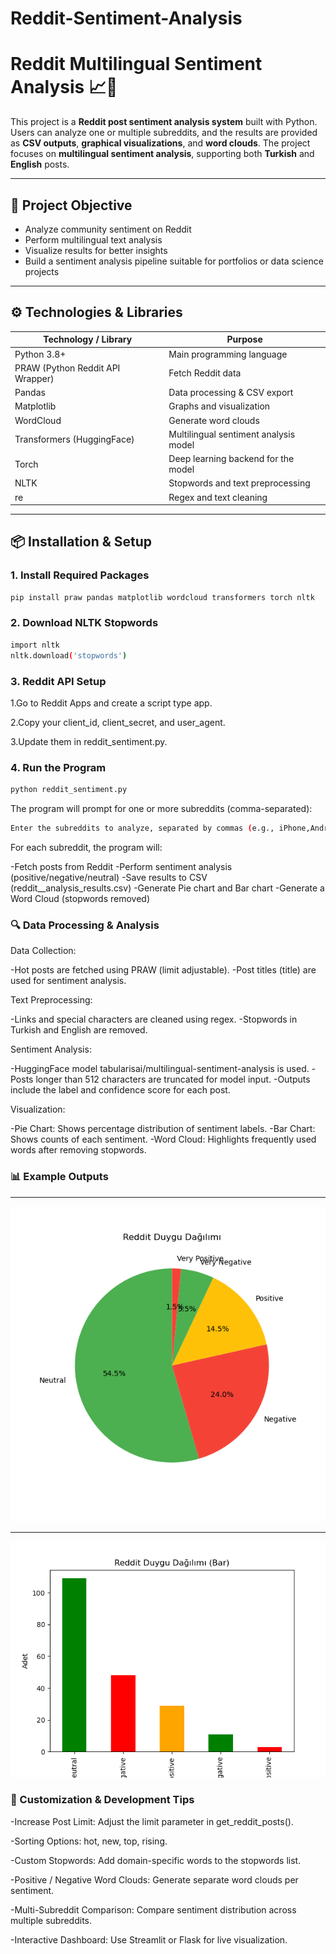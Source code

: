 # Reddit-Sentiment-Analysis

# Reddit Multilingual Sentiment Analysis 📈🤖

This project is a **Reddit post sentiment analysis system** built with Python. Users can analyze one or multiple subreddits, and the results are provided as **CSV outputs**, **graphical visualizations**, and **word clouds**. The project focuses on **multilingual sentiment analysis**, supporting both **Turkish** and **English** posts.

---

## 🚀 Project Objective

- Analyze community sentiment on Reddit  
- Perform multilingual text analysis  
- Visualize results for better insights  
- Build a sentiment analysis pipeline suitable for portfolios or data science projects

---

## ⚙️ Technologies & Libraries

| Technology / Library       | Purpose |
|----------------------------|---------|
| Python 3.8+                | Main programming language |
| PRAW (Python Reddit API Wrapper) | Fetch Reddit data |
| Pandas                     | Data processing & CSV export |
| Matplotlib                 | Graphs and visualization |
| WordCloud                  | Generate word clouds |
| Transformers (HuggingFace) | Multilingual sentiment analysis model |
| Torch                      | Deep learning backend for the model |
| NLTK                       | Stopwords and text preprocessing |
| re                         | Regex and text cleaning |

---

## 📦 Installation & Setup

### 1. Install Required Packages

```bash
pip install praw pandas matplotlib wordcloud transformers torch nltk
```

### 2. Download NLTK Stopwords
```bash
import nltk
nltk.download('stopwords')
```
### 3. Reddit API Setup
1.Go to Reddit Apps and create a script type app.

2.Copy your client_id, client_secret, and user_agent.

3.Update them in reddit_sentiment.py.

### 4. Run the Program
```bash
python reddit_sentiment.py
```
The program will prompt for one or more subreddits (comma-separated):
```bash
Enter the subreddits to analyze, separated by commas (e.g., iPhone,Android):
```
For each subreddit, the program will:

-Fetch posts from Reddit
-Perform sentiment analysis (positive/negative/neutral)
-Save results to CSV (reddit_<subreddit>_analysis_results.csv)
-Generate Pie chart and Bar chart
-Generate a Word Cloud (stopwords removed)

### 🔍 Data Processing & Analysis

Data Collection:

-Hot posts are fetched using PRAW (limit adjustable).
-Post titles (title) are used for sentiment analysis.

Text Preprocessing:

-Links and special characters are cleaned using regex.
-Stopwords in Turkish and English are removed.

Sentiment Analysis:

-HuggingFace model tabularisai/multilingual-sentiment-analysis is used.
-Posts longer than 512 characters are truncated for model input.
-Outputs include the label and confidence score for each post.

Visualization:

-Pie Chart: Shows percentage distribution of sentiment labels.
-Bar Chart: Shows counts of each sentiment.
-Word Cloud: Highlights frequently used words after removing stopwords.

### 📊 Example Outputs

---
![pie Screenshot](plots/sentiment_pie.png)

---
![bar Screenshot](plots/sentiment_bar.png)




### 🔧 Customization & Development Tips

-Increase Post Limit: Adjust the limit parameter in get_reddit_posts().

-Sorting Options: hot, new, top, rising.

-Custom Stopwords: Add domain-specific words to the stopwords list.

-Positive / Negative Word Clouds: Generate separate word clouds per sentiment.

-Multi-Subreddit Comparison: Compare sentiment distribution across multiple subreddits.

-Interactive Dashboard: Use Streamlit or Flask for live visualization.




